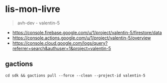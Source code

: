 # lis-mon-livre

> avh-dev - valentin-5

- https://console.firebase.google.com/u/1/project/valentin-5/firestore/data
- https://console.actions.google.com/u/1/project/valentin-5/overview
- https://console.cloud.google.com/logs/query?referrer=search&authuser=1&project=valentin-5



## gactions

`cd sdk && gactions pull --force --clean --project-id valentin-5`
